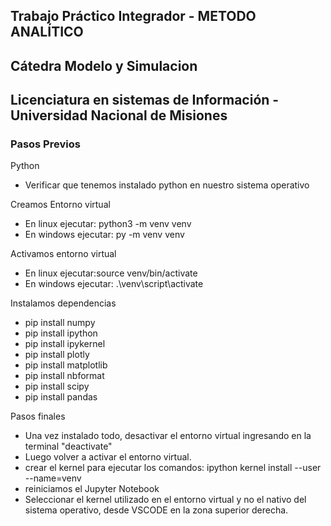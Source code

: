 ## Trabajo Práctico Integrador - METODO ANALÍTICO

## Cátedra Modelo y Simulacion

## Licenciatura en sistemas de Información - Universidad Nacional de Misiones

### Pasos Previos

Python

- Verificar que tenemos instalado python en nuestro sistema operativo

Creamos Entorno virtual

- En linux ejecutar: python3 -m venv venv
- En windows ejecutar: py -m venv venv

Activamos entorno virtual

- En linux ejecutar:source venv/bin/activate
- En windows ejecutar: .\venv\script\activate

Instalamos dependencias

- pip install numpy
- pip install ipython
- pip install ipykernel
- pip install plotly
- pip install matplotlib 
- pip install nbformat
- pip install scipy
- pip install pandas

Pasos finales

- Una vez instalado todo, desactivar el entorno virtual ingresando en la terminal "deactivate"
- Luego volver a activar el entorno virtual.
- crear el kernel para ejecutar los comandos: ipython kernel install --user --name=venv
- reiniciamos el Jupyter Notebook
- Seleccionar el kernel utilizado en el entorno virtual y no el nativo del sistema operativo, desde VSCODE en la zona superior derecha.